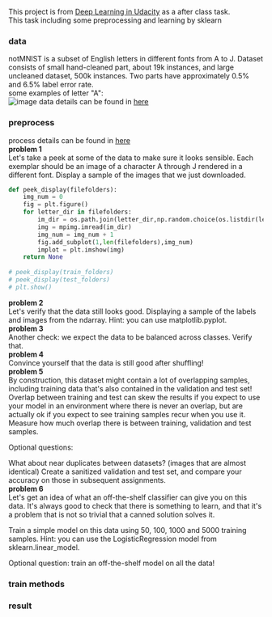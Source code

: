 This project is from [Deep Learning in Udacity](https://cn.udacity.com/course/deep-learning--ud730) as a after class task.  
This task including some preprocessing and learning by sklearn
### data
notMNIST is a subset of English letters in different fonts from A to J. Dataset consists of small hand-cleaned part, about 19k instances, and large uncleaned dataset, 500k instances. Two parts have approximately 0.5% and 6.5% label error rate.  
some examples of letter "A":  
![image](http://yaroslavvb.com/upload/notMNIST/nmn.png)
data details can be found in [here](http://yaroslavvb.blogspot.hk/2011/09/notmnist-dataset.html)
### preprocess
process details can be found in [here](https://github.com/tensorflow/tensorflow/blob/master/tensorflow/examples/udacity/1_notmnist.ipynb)  
**problem 1**  
Let's take a peek at some of the data to make sure it looks sensible. Each exemplar should be an image of a character A through J rendered in a different font. Display a sample of the images that we just downloaded.  
```python
def peek_display(filefolders):
    img_num = 0
    fig = plt.figure()
    for letter_dir in filefolders:
        im_dir = os.path.join(letter_dir,np.random.choice(os.listdir(letter_dir)))
        img = mpimg.imread(im_dir)
        img_num = img_num + 1
        fig.add_subplot(1,len(filefolders),img_num)
        implot = plt.imshow(img)
    return None
    
# peek_display(train_folders)
# peek_display(test_folders)
# plt.show()
```    
**problem 2**   
Let's verify that the data still looks good. Displaying a sample of the labels and images from the ndarray. Hint: you can use matplotlib.pyplot.   
**problem 3**     
Another check: we expect the data to be balanced across classes. Verify that.  
**problem 4**   
Convince yourself that the data is still good after shuffling!   
**problem 5**  
By construction, this dataset might contain a lot of overlapping samples, including training data that's also contained in the validation and test set! Overlap between training and test can skew the results if you expect to use your model in an environment where there is never an overlap, but are actually ok if you expect to see training samples recur when you use it. Measure how much overlap there is between training, validation and test samples.

Optional questions:

What about near duplicates between datasets? (images that are almost identical)
Create a sanitized validation and test set, and compare your accuracy on those in subsequent assignments.  
**problem 6**   
Let's get an idea of what an off-the-shelf classifier can give you on this data. It's always good to check that there is something to learn, and that it's a problem that is not so trivial that a canned solution solves it.

Train a simple model on this data using 50, 100, 1000 and 5000 training samples. Hint: you can use the LogisticRegression model from sklearn.linear_model.

Optional question: train an off-the-shelf model on all the data!
### train methods
### result
